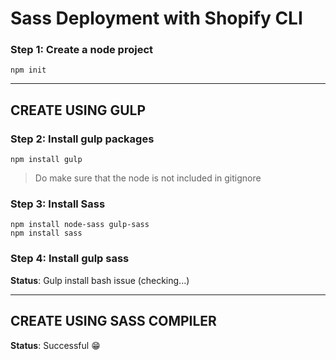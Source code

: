 # Sass Deployment with Shopify CLI

### Step 1: Create a node project

`npm init`

---

## CREATE USING GULP

### Step 2: Install gulp packages

`npm install gulp`

> Do make sure that the node is not included in gitignore

### Step 3: Install Sass

```
npm install node-sass gulp-sass
npm install sass
```

### Step 4: Install gulp sass

**Status**: Gulp install bash issue (checking...)

---

## CREATE USING SASS COMPILER

**Status**: Successful :grin:
